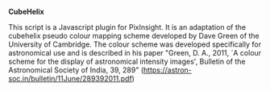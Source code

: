 <b>CubeHelix</b>

This script is a Javascript plugin for PixInsight.  It is an adaptation of the cubehelix pseudo colour mapping scheme developed by Dave Green of the University of Cambridge.  The colour scheme was developed specifically for astronomical use and is described in his paper "Green, D. A., 2011, `A colour scheme for the display of astronomical intensity images', Bulletin of the Astronomical Society of India, 39, 289"
(https://astron-soc.in/bulletin/11June/289392011.pdf)
